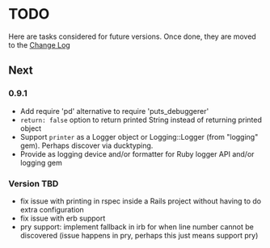 # TODO

Here are tasks considered for future versions. Once done, they are moved to the [Change Log](CHANGELOG.md)

## Next

### 0.9.1

- Add require 'pd' alternative to require 'puts_debuggerer'
- `return: false` option to return printed String instead of returning printed object
- Support `printer` as a Logger object or Logging::Logger (from "logging" gem). Perhaps discover via ducktyping.
- Provide as logging device and/or formatter for Ruby logger API and/or logging gem

### Version TBD

* fix issue with printing in rspec inside a Rails project without having to do extra configuration
* fix issue with erb support
* pry support: implement fallback in irb for when line number cannot be discovered (issue happens in pry, perhaps this just means support pry)
